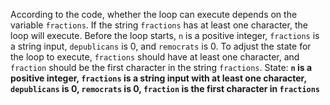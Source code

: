 According to the code, whether the loop can execute depends on the variable `fractions`. If the string `fractions` has at least one character, the loop will execute. Before the loop starts, `n` is a positive integer, `fractions` is a string input, `depublicans` is 0, and `remocrats` is 0. To adjust the state for the loop to execute, `fractions` should have at least one character, and `fraction` should be the first character in the string `fractions`.
State: **`n` is a positive integer, `fractions` is a string input with at least one character, `depublicans` is 0, `remocrats` is 0, `fraction` is the first character in `fractions`**